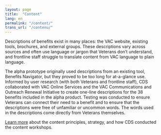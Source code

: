 ```yaml
---
layout: page
title:  "Content"
lang: en
permalink: "/content/"
trans_url: "/contenu/"
---
```


Descriptions of benefits exist in many places: the VAC website, existing tools, brochures, and external groups. These descriptions vary across sources and often use language or jargon that Veterans don’t understand, and frontline staff struggle to translate content from VAC language to plain language.

The alpha prototype originally used descriptions from an existing tool, Benefits Navigator, but they proved to be too long for at-a-glance use. Informed by user research (with both Veterans and frontline staff), CDS collaborated with VAC Online Services and the VAC Communications and Outreach Renewal Initiative to create one-line descriptions for the 38 benefits included in the alpha product. Testing was conducted to ensure Veterans can connect their need to a benefit and to ensure that the descriptions were free of unfamiliar or uncommon words. The words used in the descriptions come directly from Veterans themselves.

[Learn more](https://github.com/veteransaffairscanada/vac-benefits-directory/wiki/Content-strategy-and-design) about the content principles, strategy, and how CDS conducted the content workshops.
